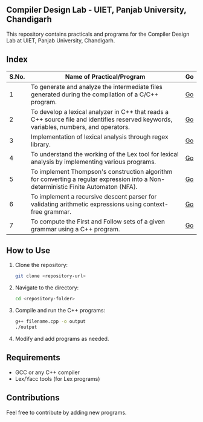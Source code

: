 ## Compiler Design Lab - UIET, Panjab University, Chandigarh
This repository contains practicals and programs for the Compiler Design Lab at UIET, Panjab University, Chandigarh.
## Index

| S.No. | Name of Practical/Program | Go |
|--------|----------------------------|---------|
| 1 | To generate and analyze the intermediate files generated during the compilation of a C/C++ program. | [Go](https://github.com/jatindhiman05/Compiler-Design/tree/master/Lab%201) |
| 2 | To develop a lexical analyzer in C++ that reads a C++ source file and identifies reserved keywords, variables, numbers, and operators. | [Go](https://github.com/jatindhiman05/Compiler-Design/tree/master/Lab%202) |
| 3 | Implementation of lexical analysis through regex library. | [Go](https://github.com/jatindhiman05/Compiler-Design/tree/master/Lab%203) |
| 4 | To understand the working of the Lex tool for lexical analysis by implementing various programs. | [Go](https://github.com/jatindhiman05/Compiler-Design/tree/master/Lab%204) |
| 5 | To implement Thompson's construction algorithm for converting a regular expression into a Non-deterministic Finite Automaton (NFA). | [Go](https://github.com/jatindhiman05/Compiler-Design/blob/master/Lab%205/RegexToNfa.cpp) |
| 6 | To implement a recursive descent parser for validating arithmetic expressions using context-free grammar. | [Go](https://github.com/jatindhiman05/Compiler-Design/blob/master/Lab%206/recursiveDescentParser.cpp) |
| 7 | To compute the First and Follow sets of a given grammar using a C++ program. | [Go](https://github.com/jatindhiman05/Compiler-Design/blob/master/Lab%207/firstFollow.cpp) |


## How to Use

1. Clone the repository:
   ```sh
   git clone <repository-url>
   ```
2. Navigate to the directory:
   ```sh
   cd <repository-folder>
   ```
3. Compile and run the C++ programs:
   ```sh
   g++ filename.cpp -o output
   ./output
   ```
4. Modify and add programs as needed.

## Requirements
- GCC or any C++ compiler
- Lex/Yacc tools (for Lex programs)

## Contributions
Feel free to contribute by adding new programs.
